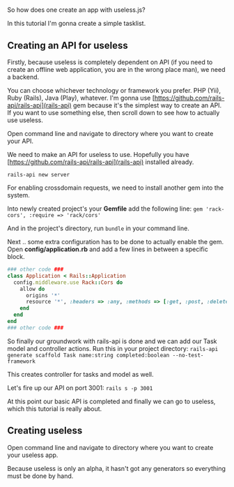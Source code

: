 #

So how does one create an app with useless.js?

In this tutorial I'm gonna create a simple tasklist.

## Creating an API for useless

Firstly, because useless is completely dependent on API (if you need to create an offline web application, you are in the wrong place man), we need a backend.

You can choose whichever technology or framework you prefer. PHP (Yii), Ruby (Rails), Java (Play), whatever. I'm gonna use [https://github.com/rails-api/rails-api](rails-api) gem because it's the simplest way to create an API. If you want to use something else, then scroll down to see how to actually use useless.

Open command line and navigate to directory where you want to create your API.

We need to make an API for useless to use. Hopefully you have [https://github.com/rails-api/rails-api](rails-api) installed already.

`rails-api new server`

For enabling crossdomain requests, we need to install another gem into the system.

Into newly created project's your **Gemfile** add the following line:
`gem 'rack-cors', :require => 'rack/cors'`

And in the project's directory, run `bundle` in your command line.

Next .. some extra configuration has to be done to actually enable the gem.
Open **config/application.rb** and add a few lines in between a specific block.

```ruby
### other code ###
class Application < Rails::Application
  config.middleware.use Rack::Cors do
    allow do
      origins '*'
      resource '*', :headers => :any, :methods => [:get, :post, :delete, :put, :options]
    end
  end
end
### other code ###
```

So finally our groundwork with rails-api is done and we can add our Task model and controller actions.
Run this in your project directory:
`rails-api generate scaffold Task name:string completed:boolean --no-test-framework`

This creates controller for tasks and model as well.

Let's fire up our API on port 3001: `rails s -p 3001`

At this point our basic API is completed and finally we can go to useless, which this tutorial is really about.

## Creating useless

Open command line and navigate to directory where you want to create your useless app.

Because useless is only an alpha, it hasn't got any generators so everything must be done by hand.
